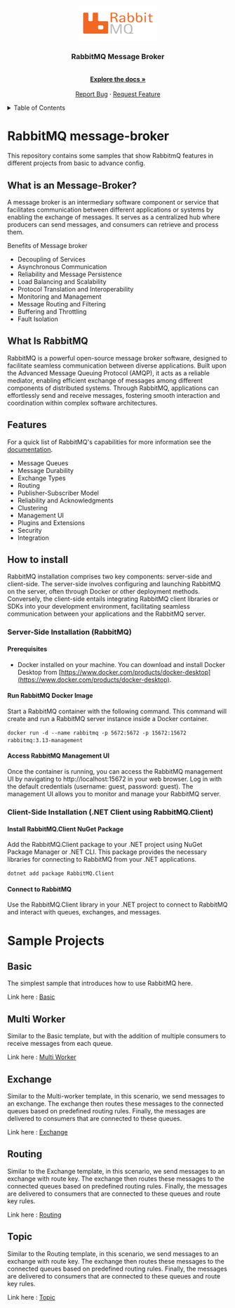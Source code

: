 <!-- PROJECT LOGO -->
<br />
<div align="center">
  <a href="https://github.com/hsjalilian/RabbitMQ">
    <img src="/images/rabbitmq_logo.png" alt="RabitMQ Logo" width="180" height="80">
  </a>

  <h3 align="center">RabbitMQ Message Broker</h3>

  <p align="center">   
    <br />
    <a href="https://github.com/hsjalilian/RabbitMQ/tree/master/docs"><strong>Explore the docs »</strong></a>
    <br />
    <br />
    <a href="https://github.com/hsjalilian/RabbitMQ/issues">Report Bug</a>
    ·
    <a href="https://github.com/hsjalilian/RabbitMQ/issues">Request Feature</a>
  </p>
</div>


<!-- TABLE OF CONTENTS -->
<details>
  <summary>Table of Contents</summary>
  <ol>
    <li><a href="#rabbitmq-message-broker">RabbitMQ message-broker</a></li>  
    <li><a href="#what-is-an-message-broker?">What Is an Message-Broker?</a></li>
    <li><a href="#what-is-rabbitmq">What Is RabbitMQ</a></li>
    <li><a href="#features">Features</a></li>
    <li><a href="#how-to-install">How to install</a></li>    
    <li>
      <a href="#sample-projects">Sample Projects</a>
      <ul>
        <li><a href="#basic">Basic</a></li>
        <li><a href="#multi-worker">Multi Worker</a></li> 
		<li><a href="#exchange">Exchange</a></li> 
		<li><a href="#routing">Routing</a></li> 
		<li><a href="#topic">Topic</a></li> 		
      </ul>
    </li>
  </ol>
</details>

# RabbitMQ message-broker
This repository contains some samples that show RabbitmQ features in different projects from basic to advance config.  


##  What is an Message-Broker?
A message broker is an intermediary software component or service that facilitates communication between different applications or systems by enabling the exchange of messages. It serves as a centralized hub where producers can send messages, and consumers can retrieve and process them.

Benefits of Message broker

* Decoupling of Services
* Asynchronous Communication 
* Reliability and Message Persistence 
* Load Balancing and Scalability 
* Protocol Translation and Interoperability 
* Monitoring and Management 
* Message Routing and Filtering 
* Buffering and Throttling 
* Fault Isolation 


## What Is RabbitMQ
RabbitMQ is a powerful open-source message broker software, designed to facilitate seamless communication between diverse applications. Built upon the Advanced Message Queuing Protocol (AMQP), it acts as a reliable mediator, enabling efficient exchange of messages among different components of distributed systems. Through RabbitMQ, applications can effortlessly send and receive messages, fostering smooth interaction and coordination within complex software architectures.

## Features

For a quick list of RabbitMQ's capabilities for more information see the [documentation](https://www.rabbitmq.com/release-information).

* Message Queues
* Message Durability
* Exchange Types
* Routing
* Publisher-Subscriber Model
* Reliability and Acknowledgments
* Clustering
* Management UI
* Plugins and Extensions
* Security
* Integration


## How to install

RabbitMQ installation comprises two key components: server-side and client-side. The server-side involves configuring and launching RabbitMQ on the server, often through Docker or other deployment methods. Conversely, the client-side entails integrating RabbitMQ client libraries or SDKs into your development environment, facilitating seamless communication between your applications and the RabbitMQ server.

### Server-Side Installation (RabbitMQ)

#### Prerequisites
- Docker installed on your machine. You can download and install Docker Desktop from [https://www.docker.com/products/docker-desktop](https://www.docker.com/products/docker-desktop).

#### Run RabbitMQ Docker Image
Start a RabbitMQ container with the following command. This command will create and run a RabbitMQ server instance inside a Docker container.

`docker run -d --name rabbitmq -p 5672:5672 -p 15672:15672 rabbitmq:3.13-management`

#### Access RabbitMQ Management UI
Once the container is running, you can access the RabbitMQ management UI by navigating to http://localhost:15672 in your web browser. Log in with the default credentials (username: guest, password: guest). The management UI allows you to monitor and manage your RabbitMQ server.


### Client-Side Installation (.NET Client using RabbitMQ.Client)

#### Install RabbitMQ.Client NuGet Package
Add the RabbitMQ.Client package to your .NET project using NuGet Package Manager or .NET CLI. This package provides the necessary libraries for connecting to RabbitMQ from your .NET applications.

`dotnet add package RabbitMQ.Client`

#### Connect to RabbitMQ
Use the RabbitMQ.Client library in your .NET project to connect to RabbitMQ and interact with queues, exchanges, and messages.

# Sample Projects

## Basic 

The simplest sample that introduces how to use RabbitMQ here.

Link here : [Basic](https://github.com/hsjalilian/RabbitMQ/tree/main/src/Basic)

## Multi Worker  

Similar to the Basic template, but with the addition of multiple consumers to receive messages from each queue.

Link here : [Multi Worker](https://github.com/hsjalilian/RabbitMQ/tree/main/src/MultiWorker)

## Exchange  

Similar to the Multi-worker template, in this scenario, we send messages to an exchange. The exchange then routes these messages to the connected queues based on predefined routing rules. Finally, the messages are delivered to consumers that are connected to these queues.

Link here : [Exchange](https://github.com/hsjalilian/RabbitMQ/tree/main/src/Exchange)

## Routing  

Similar to the Exchange template, in this scenario, we send messages to an exchange with route key. The exchange then routes these messages to the connected queues based on predefined routing rules. Finally, the messages are delivered to consumers that are connected to these queues and route key rules.

Link here : [Routing](https://github.com/hsjalilian/RabbitMQ/tree/main/src/Routing)


## Topic

Similar to the Routing template, in this scenario, we send messages to an exchange with route key. The exchange then routes these messages to the connected queues based on predefined routing rules. Finally, the messages are delivered to consumers that are connected to these queues and route key rules.

Link here : [Topic](https://github.com/hsjalilian/RabbitMQ/tree/main/src/Topic)